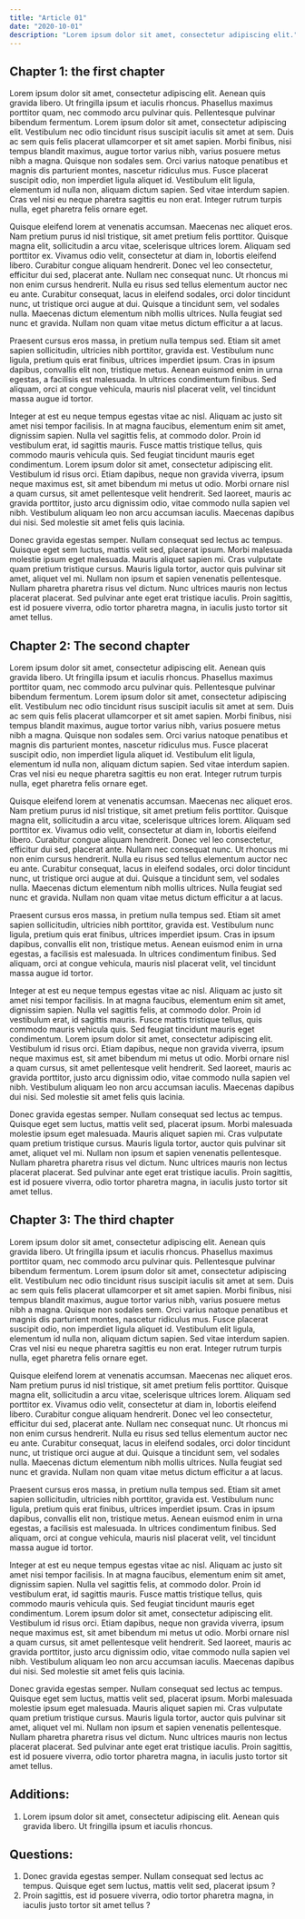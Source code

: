 ```yaml
---
title: "Article 01"
date: "2020-10-01"
description: "Lorem ipsum dolor sit amet, consectetur adipiscing elit."
---
```


## Chapter 1: the first chapter

Lorem ipsum dolor sit amet, consectetur adipiscing elit. Aenean quis gravida libero. Ut fringilla ipsum et iaculis rhoncus. Phasellus maximus porttitor quam, nec commodo arcu pulvinar quis. Pellentesque pulvinar bibendum fermentum. Lorem ipsum dolor sit amet, consectetur adipiscing elit. Vestibulum nec odio tincidunt risus suscipit iaculis sit amet at sem. Duis ac sem quis felis placerat ullamcorper et sit amet sapien. Morbi finibus, nisi tempus blandit maximus, augue tortor varius nibh, varius posuere metus nibh a magna. Quisque non sodales sem. Orci varius natoque penatibus et magnis dis parturient montes, nascetur ridiculus mus. Fusce placerat suscipit odio, non imperdiet ligula aliquet id. Vestibulum elit ligula, elementum id nulla non, aliquam dictum sapien. Sed vitae interdum sapien. Cras vel nisi eu neque pharetra sagittis eu non erat. Integer rutrum turpis nulla, eget pharetra felis ornare eget.

Quisque eleifend lorem at venenatis accumsan. Maecenas nec aliquet eros. Nam pretium purus id nisl tristique, sit amet pretium felis porttitor. Quisque magna elit, sollicitudin a arcu vitae, scelerisque ultrices lorem. Aliquam sed porttitor ex. Vivamus odio velit, consectetur at diam in, lobortis eleifend libero. Curabitur congue aliquam hendrerit. Donec vel leo consectetur, efficitur dui sed, placerat ante. Nullam nec consequat nunc. Ut rhoncus mi non enim cursus hendrerit. Nulla eu risus sed tellus elementum auctor nec eu ante. Curabitur consequat, lacus in eleifend sodales, orci dolor tincidunt nunc, ut tristique orci augue at dui. Quisque a tincidunt sem, vel sodales nulla. Maecenas dictum elementum nibh mollis ultrices. Nulla feugiat sed nunc et gravida. Nullam non quam vitae metus dictum efficitur a at lacus.

Praesent cursus eros massa, in pretium nulla tempus sed. Etiam sit amet sapien sollicitudin, ultricies nibh porttitor, gravida est. Vestibulum nunc ligula, pretium quis erat finibus, ultrices imperdiet ipsum. Cras in ipsum dapibus, convallis elit non, tristique metus. Aenean euismod enim in urna egestas, a facilisis est malesuada. In ultrices condimentum finibus. Sed aliquam, orci at congue vehicula, mauris nisl placerat velit, vel tincidunt massa augue id tortor.

Integer at est eu neque tempus egestas vitae ac nisl. Aliquam ac justo sit amet nisi tempor facilisis. In at magna faucibus, elementum enim sit amet, dignissim sapien. Nulla vel sagittis felis, at commodo dolor. Proin id vestibulum erat, id sagittis mauris. Fusce mattis tristique tellus, quis commodo mauris vehicula quis. Sed feugiat tincidunt mauris eget condimentum. Lorem ipsum dolor sit amet, consectetur adipiscing elit. Vestibulum id risus orci. Etiam dapibus, neque non gravida viverra, ipsum neque maximus est, sit amet bibendum mi metus ut odio. Morbi ornare nisl a quam cursus, sit amet pellentesque velit hendrerit. Sed laoreet, mauris ac gravida porttitor, justo arcu dignissim odio, vitae commodo nulla sapien vel nibh. Vestibulum aliquam leo non arcu accumsan iaculis. Maecenas dapibus dui nisi. Sed molestie sit amet felis quis lacinia.

Donec gravida egestas semper. Nullam consequat sed lectus ac tempus. Quisque eget sem luctus, mattis velit sed, placerat ipsum. Morbi malesuada molestie ipsum eget malesuada. Mauris aliquet sapien mi. Cras vulputate quam pretium tristique cursus. Mauris ligula tortor, auctor quis pulvinar sit amet, aliquet vel mi. Nullam non ipsum et sapien venenatis pellentesque. Nullam pharetra pharetra risus vel dictum. Nunc ultrices mauris non lectus placerat placerat. Sed pulvinar ante eget erat tristique iaculis. Proin sagittis, est id posuere viverra, odio tortor pharetra magna, in iaculis justo tortor sit amet tellus.

## Chapter 2: The second chapter

Lorem ipsum dolor sit amet, consectetur adipiscing elit. Aenean quis gravida libero. Ut fringilla ipsum et iaculis rhoncus. Phasellus maximus porttitor quam, nec commodo arcu pulvinar quis. Pellentesque pulvinar bibendum fermentum. Lorem ipsum dolor sit amet, consectetur adipiscing elit. Vestibulum nec odio tincidunt risus suscipit iaculis sit amet at sem. Duis ac sem quis felis placerat ullamcorper et sit amet sapien. Morbi finibus, nisi tempus blandit maximus, augue tortor varius nibh, varius posuere metus nibh a magna. Quisque non sodales sem. Orci varius natoque penatibus et magnis dis parturient montes, nascetur ridiculus mus. Fusce placerat suscipit odio, non imperdiet ligula aliquet id. Vestibulum elit ligula, elementum id nulla non, aliquam dictum sapien. Sed vitae interdum sapien. Cras vel nisi eu neque pharetra sagittis eu non erat. Integer rutrum turpis nulla, eget pharetra felis ornare eget.

Quisque eleifend lorem at venenatis accumsan. Maecenas nec aliquet eros. Nam pretium purus id nisl tristique, sit amet pretium felis porttitor. Quisque magna elit, sollicitudin a arcu vitae, scelerisque ultrices lorem. Aliquam sed porttitor ex. Vivamus odio velit, consectetur at diam in, lobortis eleifend libero. Curabitur congue aliquam hendrerit. Donec vel leo consectetur, efficitur dui sed, placerat ante. Nullam nec consequat nunc. Ut rhoncus mi non enim cursus hendrerit. Nulla eu risus sed tellus elementum auctor nec eu ante. Curabitur consequat, lacus in eleifend sodales, orci dolor tincidunt nunc, ut tristique orci augue at dui. Quisque a tincidunt sem, vel sodales nulla. Maecenas dictum elementum nibh mollis ultrices. Nulla feugiat sed nunc et gravida. Nullam non quam vitae metus dictum efficitur a at lacus.

Praesent cursus eros massa, in pretium nulla tempus sed. Etiam sit amet sapien sollicitudin, ultricies nibh porttitor, gravida est. Vestibulum nunc ligula, pretium quis erat finibus, ultrices imperdiet ipsum. Cras in ipsum dapibus, convallis elit non, tristique metus. Aenean euismod enim in urna egestas, a facilisis est malesuada. In ultrices condimentum finibus. Sed aliquam, orci at congue vehicula, mauris nisl placerat velit, vel tincidunt massa augue id tortor.

Integer at est eu neque tempus egestas vitae ac nisl. Aliquam ac justo sit amet nisi tempor facilisis. In at magna faucibus, elementum enim sit amet, dignissim sapien. Nulla vel sagittis felis, at commodo dolor. Proin id vestibulum erat, id sagittis mauris. Fusce mattis tristique tellus, quis commodo mauris vehicula quis. Sed feugiat tincidunt mauris eget condimentum. Lorem ipsum dolor sit amet, consectetur adipiscing elit. Vestibulum id risus orci. Etiam dapibus, neque non gravida viverra, ipsum neque maximus est, sit amet bibendum mi metus ut odio. Morbi ornare nisl a quam cursus, sit amet pellentesque velit hendrerit. Sed laoreet, mauris ac gravida porttitor, justo arcu dignissim odio, vitae commodo nulla sapien vel nibh. Vestibulum aliquam leo non arcu accumsan iaculis. Maecenas dapibus dui nisi. Sed molestie sit amet felis quis lacinia.

Donec gravida egestas semper. Nullam consequat sed lectus ac tempus. Quisque eget sem luctus, mattis velit sed, placerat ipsum. Morbi malesuada molestie ipsum eget malesuada. Mauris aliquet sapien mi. Cras vulputate quam pretium tristique cursus. Mauris ligula tortor, auctor quis pulvinar sit amet, aliquet vel mi. Nullam non ipsum et sapien venenatis pellentesque. Nullam pharetra pharetra risus vel dictum. Nunc ultrices mauris non lectus placerat placerat. Sed pulvinar ante eget erat tristique iaculis. Proin sagittis, est id posuere viverra, odio tortor pharetra magna, in iaculis justo tortor sit amet tellus.

## Chapter 3: The third chapter

Lorem ipsum dolor sit amet, consectetur adipiscing elit. Aenean quis gravida libero. Ut fringilla ipsum et iaculis rhoncus. Phasellus maximus porttitor quam, nec commodo arcu pulvinar quis. Pellentesque pulvinar bibendum fermentum. Lorem ipsum dolor sit amet, consectetur adipiscing elit. Vestibulum nec odio tincidunt risus suscipit iaculis sit amet at sem. Duis ac sem quis felis placerat ullamcorper et sit amet sapien. Morbi finibus, nisi tempus blandit maximus, augue tortor varius nibh, varius posuere metus nibh a magna. Quisque non sodales sem. Orci varius natoque penatibus et magnis dis parturient montes, nascetur ridiculus mus. Fusce placerat suscipit odio, non imperdiet ligula aliquet id. Vestibulum elit ligula, elementum id nulla non, aliquam dictum sapien. Sed vitae interdum sapien. Cras vel nisi eu neque pharetra sagittis eu non erat. Integer rutrum turpis nulla, eget pharetra felis ornare eget.

Quisque eleifend lorem at venenatis accumsan. Maecenas nec aliquet eros. Nam pretium purus id nisl tristique, sit amet pretium felis porttitor. Quisque magna elit, sollicitudin a arcu vitae, scelerisque ultrices lorem. Aliquam sed porttitor ex. Vivamus odio velit, consectetur at diam in, lobortis eleifend libero. Curabitur congue aliquam hendrerit. Donec vel leo consectetur, efficitur dui sed, placerat ante. Nullam nec consequat nunc. Ut rhoncus mi non enim cursus hendrerit. Nulla eu risus sed tellus elementum auctor nec eu ante. Curabitur consequat, lacus in eleifend sodales, orci dolor tincidunt nunc, ut tristique orci augue at dui. Quisque a tincidunt sem, vel sodales nulla. Maecenas dictum elementum nibh mollis ultrices. Nulla feugiat sed nunc et gravida. Nullam non quam vitae metus dictum efficitur a at lacus.

Praesent cursus eros massa, in pretium nulla tempus sed. Etiam sit amet sapien sollicitudin, ultricies nibh porttitor, gravida est. Vestibulum nunc ligula, pretium quis erat finibus, ultrices imperdiet ipsum. Cras in ipsum dapibus, convallis elit non, tristique metus. Aenean euismod enim in urna egestas, a facilisis est malesuada. In ultrices condimentum finibus. Sed aliquam, orci at congue vehicula, mauris nisl placerat velit, vel tincidunt massa augue id tortor.

Integer at est eu neque tempus egestas vitae ac nisl. Aliquam ac justo sit amet nisi tempor facilisis. In at magna faucibus, elementum enim sit amet, dignissim sapien. Nulla vel sagittis felis, at commodo dolor. Proin id vestibulum erat, id sagittis mauris. Fusce mattis tristique tellus, quis commodo mauris vehicula quis. Sed feugiat tincidunt mauris eget condimentum. Lorem ipsum dolor sit amet, consectetur adipiscing elit. Vestibulum id risus orci. Etiam dapibus, neque non gravida viverra, ipsum neque maximus est, sit amet bibendum mi metus ut odio. Morbi ornare nisl a quam cursus, sit amet pellentesque velit hendrerit. Sed laoreet, mauris ac gravida porttitor, justo arcu dignissim odio, vitae commodo nulla sapien vel nibh. Vestibulum aliquam leo non arcu accumsan iaculis. Maecenas dapibus dui nisi. Sed molestie sit amet felis quis lacinia.

Donec gravida egestas semper. Nullam consequat sed lectus ac tempus. Quisque eget sem luctus, mattis velit sed, placerat ipsum. Morbi malesuada molestie ipsum eget malesuada. Mauris aliquet sapien mi. Cras vulputate quam pretium tristique cursus. Mauris ligula tortor, auctor quis pulvinar sit amet, aliquet vel mi. Nullam non ipsum et sapien venenatis pellentesque. Nullam pharetra pharetra risus vel dictum. Nunc ultrices mauris non lectus placerat placerat. Sed pulvinar ante eget erat tristique iaculis. Proin sagittis, est id posuere viverra, odio tortor pharetra magna, in iaculis justo tortor sit amet tellus.

## Additions:

1.  Lorem ipsum dolor sit amet, consectetur adipiscing elit. Aenean quis gravida libero. Ut fringilla ipsum et iaculis rhoncus.

## Questions:

1.  Donec gravida egestas semper. Nullam consequat sed lectus ac tempus. Quisque eget sem luctus, mattis velit sed, placerat ipsum ? 
2.  Proin sagittis, est id posuere viverra, odio tortor pharetra magna, in iaculis justo tortor sit amet tellus ?
